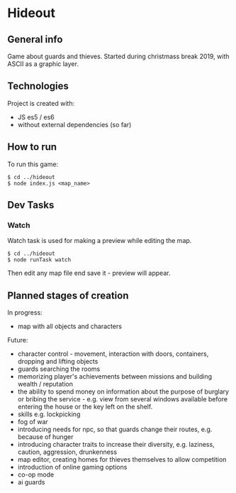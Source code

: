 # Hideout

## General info

Game about guards and thieves. Started during christmass break 2019, with ASCII as a graphic layer.

## Technologies

Project is created with:

- JS es5 / es6
- without external dependencies (so far)

## How to run

To run this game:

```
$ cd ../hideout
$ node index.js <map_name>
```

## Dev Tasks

### Watch

Watch task is used for making a preview while editing the map.

```
$ cd ../hideout
$ node runTask watch
```

Then edit any map file end save it - preview will appear.

## Planned stages of creation

In progress:

- map with all objects and characters

Future:

- character control - movement, interaction with doors, containers, dropping and lifting objects
- guards searching the rooms
- memorizing player's achievements between missions and building wealth / reputation
- the ability to spend money on information about the purpose of burglary or bribing the service - e.g. view from several windows available before entering the house or the key left on the shelf.
- skills e.g. lockpicking
- fog of war
- introducing needs for npc, so that guards change their routes, e.g. because of hunger
- introducing character traits to increase their diversity, e.g. laziness, caution, aggression, drunkenness
- map editor, creating homes for thieves themselves
  to allow competition
- introduction of online gaming options
- co-op mode
- ai guards
